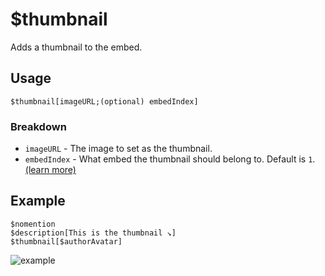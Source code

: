 # $thumbnail
Adds a thumbnail to the embed.

## Usage
```
$thumbnail[imageURL;(optional) embedIndex]
```

### Breakdown
- `imageURL` - The image to set as the thumbnail.
- `embedIndex` - What embed the thumbnail should belong to. Default is `1`. [(learn more)](../resources/embedIndexes.md)

## Example
```
$nomention
$description[This is the thumbnail ↘️]
$thumbnail[$authorAvatar]
```

![example](https://user-images.githubusercontent.com/69215413/126551913-b3746b47-615a-48a3-9729-d07529e33f97.png)
